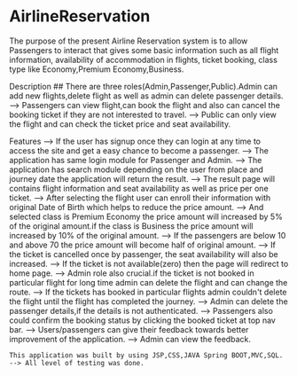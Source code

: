 # AirlineReservation
The purpose of the present Airline Reservation system is to allow Passengers to interact that gives some basic information such as all  flight information,
availability of accommodation in flights, ticket booking, class type like  Economy,Premium Economy,Business.


Description
    ## There are three roles(Admin,Passenger,Public).Admin can add new flights,delete flight as well as admin can delete passenger details.
    --> Passengers can view flight,can book the flight and also can cancel the booking ticket if they are not interested to travel.
    --> Public can only view the flight and can check the ticket price and seat availability.
    

Features
    --> If the user has signup once they can login at any time to access the site and get a easy chance to become a passenger.
    --> The application has same login module for Passenger and Admin. 
    --> The application has search module depending on the user from place and journey date the application will return the result.
    --> The result page will contains flight information and seat availability as well as price per one ticket.
    --> After selecting the flight user can enroll their information with original Date of Birth which helps to reduce the price amount.
    --> And selected class is Premium Economy the price amount will increased by 5% of the original amount.if the class is Business the price amount
        will increased by 10% of the original amount.
    --> If the passengers are below 10 and above 70 the price amount will become half of original amount.
    --> If the ticket is cancelled once by passenger, the seat availability will also be increased. 
    --> If the ticket is not available(zero) then the page will redirect to home page.
    --> Admin role also crucial.if the ticket is not booked in particular flight for long time admin can delete the flight and can change the route.
    --> If the tickets has booked in particular flights admin couldn't delete the flight until the flight has completed the journey.
    --> Admin can delete the passenger details,if the details is not authenticated.
    --> Passengers also could confirm the booking status by clicking the booked ticket at top nav bar.
    --> Users/passengers can give their feedback towards better improvement of the application.
    --> Admin can view the feedback.
    
    This application was built by using JSP,CSS,JAVA Spring BOOT,MVC,SQL.
    --> All level of testing was done.



    
    
    

    
    

